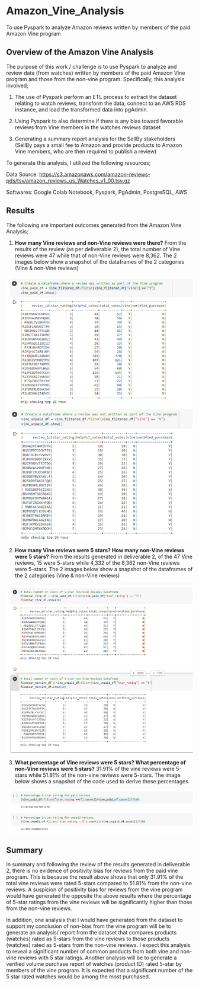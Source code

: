 # Amazon_Vine_Analysis
To use Pyspark to analyze Amazon reviews written by members of the paid Amazon Vine program

## Overview of the Amazon Vine Analysis
The purpose of this work / challenge is to use Pyspark to analyze and review data (from watches) written by members of the paid Amazon Vine program and those from the non-vine program. Specifically, this analysis involved;

1. The use of Pyspark perform an ETL process to extract the dataset relating to watch reviews, transform the data, connect to an AWS RDS instance, and load the transformed data into pgAdmin. 

2. Using Pyspark to also determine if there is any bias toward favorable reviews from Vine members in the watches reviews dataset 

3. Generating a summary report analysis for the SellBy stakeholders (SellBy pays a small fee to Amazon and provide products to Amazon Vine members, who are then required to publish a review)

To generate this analysis, I utilized the following resources;

Data Source: https://s3.amazonaws.com/amazon-reviews-pds/tsv/amazon_reviews_us_Watches_v1_00.tsv.gz

Softwares: Google Colab Notebook, Pyspark, PgAdmin, PostgreSQL, AWS

## Results
The following are important outcomes generated from the Amazon Vine Analysis;

1. **How many Vine reviews and non-Vine reviews were there?** From the results of the review (as per deliverable 2), the total number of Vine reviews were 47 while that of non-Vine reviews were 8,362. The 2 images below show a snapshot of the dataframes of the 2 categories (Vine & non-Vine reviews)

<img src ="images/vine_review_dataframe.png">


<img src ="images/nonvine_review_dataframe.png">

2. **How many Vine reviews were 5 stars? How many non-Vine reviews were 5 stars?** From the results generated in deliverable 2, of the 47 Vine reviews, 15 were 5-stars while 4,332 of the 8,362 non-Vine reviews were 5-stars. The 2 images below show a snapshot of the dataframes of the 2 categories (Vine & non-Vine reviews)

<img src ="images/fivestar_vine_review.png">


<img src ="images/fivestar_nonvine_review.png">

3. **What percentage of Vine reviews were 5 stars? What percentage of non-Vine reviews were 5 stars?** 31.91% of the vine reviews were 5-stars while 51.81% of the non-vine reviews were 5-stars. The image below shows a snapshot of the code used to derive these percentages

<img src ="images/percentage_fivestar_reviews.png">

## Summary
In summary and following the review of the results generated in deliverable 2, there is no evidence of positivity bias for reviews from the paid vine program. This is because the result above shows that only 31.91% of the total vine reviews were rated 5-stars compared to 51.81% from the non-vine reviews.  A suspicion of positivity bias for reviews from the vine program would have generated the opposite the above results where the percentage of 5-star ratings from the vine reviews will be significantly higher than those from the non-vine reviews.

In addition, one analysis that I would have generated from the dataset to support my conclusion of non-bias from the vine program will be to generate an analysis/ report from the dataset that compares products (watches) rated as 5-stars from the vine reviews to those products (watches) rated as 5-stars from the non-vine reviews. I expect this analysis to reveal a significant number of common products from both vine and non-vine reviews with 5 star ratings. Another analysis will be to generate a verified volume purchase report of watches (product ID) rated 5-star by members of the vine program. It is expected that a significant number of the 5 star rated watches would be among the most purchased.   
